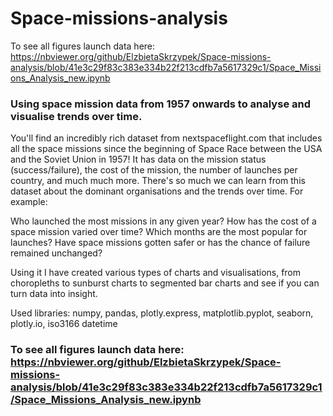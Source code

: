 # Space-missions-analysis

To see all figures launch data here: https://nbviewer.org/github/ElzbietaSkrzypek/Space-missions-analysis/blob/41e3c29f83c383e334b22f213cdfb7a5617329c1/Space_Missions_Analysis_new.ipynb

### Using space mission data from 1957 onwards to analyse and visualise trends over time.

You'll find an incredibly rich dataset from nextspaceflight.com that includes all the space missions since the beginning of Space Race between the USA and the Soviet Union in 1957! It has data on the mission status (success/failure), the cost of the mission, the number of launches per country, and much much more. There's so much we can learn from this dataset about the dominant organisations and the trends over time. For example:

Who launched the most missions in any given year?
How has the cost of a space mission varied over time?
Which months are the most popular for launches?
Have space missions gotten safer or has the chance of failure remained unchanged?

Using it I have created various types of charts and visualisations, from choropleths to sunburst charts to segmented bar charts and see if you can turn data into insight.

Used libraries: 
  numpy, 
  pandas, 
  plotly.express, 
  matplotlib.pyplot,
  seaborn, 
  plotly.io, 
  iso3166 
  datetime


### To see all figures launch data here: https://nbviewer.org/github/ElzbietaSkrzypek/Space-missions-analysis/blob/41e3c29f83c383e334b22f213cdfb7a5617329c1/Space_Missions_Analysis_new.ipynb
